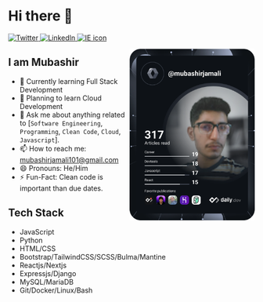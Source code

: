 # Hi there 👋

<div align="left">
  <a href="https://twitter.com/der_mubashir">
    <img
      src="https://img.shields.io/twitter/follow/der_mubashir?label=Twitter&logo=twitter&style=flat-square&color=1da1f2&logoColor=ffffff"
      alt="Twitter"
    />
  </a>
  <a href="https://linkedin.com/in/mubashirjamali">
    <img
      src="https://img.shields.io/static/v1?logo=linkedin&style=flat-square&color=0072b1&label=LinkedIn&message=%E2%98%86"
      alt="LinkedIn"
    />
  </a>
  <a href="https://mubashirjamali.glitch.me">
    <img
      src="https://img.shields.io/static/v1?logo=internet-explorer&style=flat-square&color=0072b1&label=Blog&message=mubashirjamali.glitch.me"
      alt="IE icon"
    />
  </a>

  <a href="https://app.daily.dev/mubashirjamali"><img align="right" src="https://github.com/mubashirjamali101/mubashirjamali101/blob/main/devcard.svg" width="256" alt="Mubashir Jamali's Dev Card"/></a>
</div>

## I am Mubashir

- 🔭 Currently learning Full Stack Development
- 🔖 Planning to learn Cloud Development
- 💬 Ask me about anything related to [`Software Engineering`, `Programming`, `Clean Code`, `Cloud`, `Javascript`].
- 📫 How to reach me: mubashirjamali101@gmail.com
- 😄 Pronouns: He/Him
- ⚡  Fun-Fact: Clean code is important than due dates.

## Tech Stack

- JavaScript
- Python
- HTML/CSS
- Bootstrap/TailwindCSS/SCSS/Bulma/Mantine
- Reactjs/Nextjs
- Expressjs/Django
- MySQL/MariaDB
- Git/Docker/Linux/Bash
